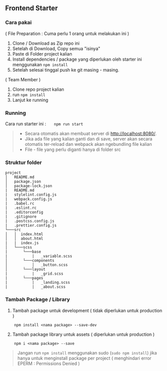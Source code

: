 ## Frontend Starter

### Cara pakai
( File Preparation : Cuma perlu 1 orang untuk melakukan ini )
1. Clone / Download as Zip repo ini
2. Setelah di Download, Copy semua "isinya"
3. Paste di Folder project kalian
4. Install dependencies / package yang diperlukan oleh starter ini
	 menggunakan `npm install`
5. Setelah selesai tinggal push ke git masing - masing.

( Team Member )
1. Clone repo project kalian
2. run ``npm install``
3. Lanjut ke running

### Running
Cara run starter ini :
```    npm run start ```
>- Secara otomatis akan membuat server di [http://localhost:8080/](http://localhost:8080/).
>- Jika ada file yang kalian ganti dan di save, server akan secara otomatis ter-reload
> dan webpack akan ngebundling file kalian
>- File - file yang perlu diganti hanya di folder src

### Struktur folder
```
project
│   README.md
│   package.json    
│   package-lock.json
|   README.md
|   stylelint.config.js
|   webpack.config.js
|   .babel.rc
|   .eslint.rc
|   .editorconfig
|   .gitignore
|   .postcss.config.js
|   .prettier.config.js
└───src
│   │  index.html
│   │  about.html
|   |  index.js
│   └───scss
|       └───base
|           |   _variable.scss   
│       └───components   
│           │   _button.scss
│       └───layout
|           |   _grid.scss
|       └───pages
|           |   _landing.scss
|           |   _about.scss
```
### Tambah Package / Library
1. Tambah package untuk development ( tidak diperlukan untuk production )
```
    npm install <nama package> --save-dev
 ```
2. Tambah package library untuk assets ( diperlukan untuk production )
```
    npm i <nama package> --save
```
> Jangan run ``npm install`` menggunakan sudo (``sudo npm install``)  jika hanya untuk menginstall package per project ( menghindari error EPERM : Permissions Denied )